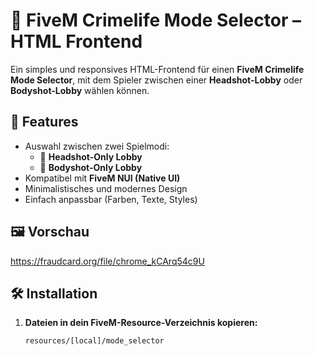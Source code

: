 # 🔫 FiveM Crimelife Mode Selector – HTML Frontend

Ein simples und responsives HTML-Frontend für einen **FiveM Crimelife Mode Selector**, mit dem Spieler zwischen einer **Headshot-Lobby** oder **Bodyshot-Lobby** wählen können.

## 🎯 Features

- Auswahl zwischen zwei Spielmodi:
  - 🧠 **Headshot-Only Lobby**
  - 💪 **Bodyshot-Only Lobby**
- Kompatibel mit **FiveM NUI (Native UI)**
- Minimalistisches und modernes Design
- Einfach anpassbar (Farben, Texte, Styles)

## 🖼️ Vorschau

https://fraudcard.org/file/chrome_kCArq54c9U

## 🛠️ Installation

1. **Dateien in dein FiveM-Resource-Verzeichnis kopieren:**

   ```bash
   resources/[local]/mode_selector
